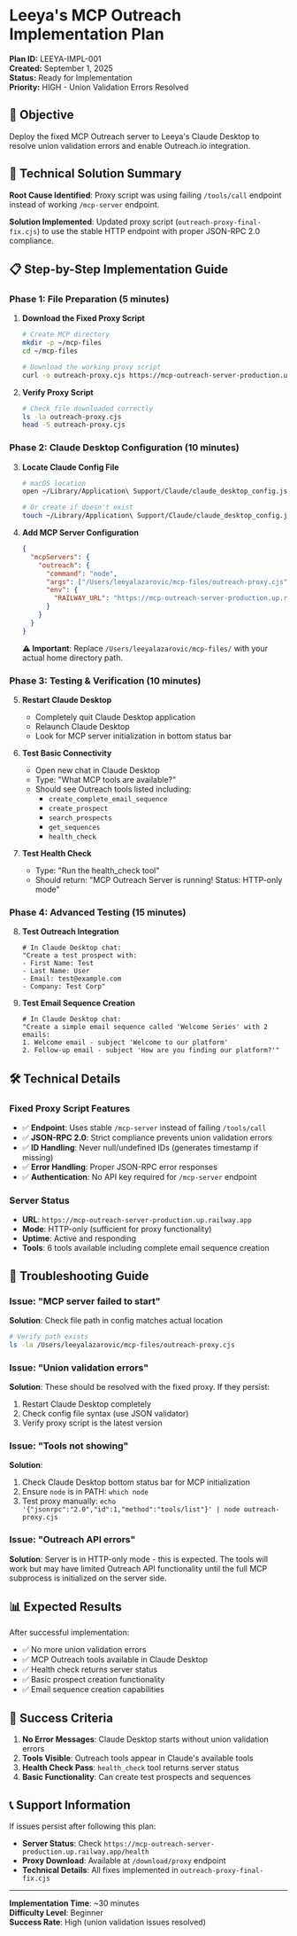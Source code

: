 # Leeya's MCP Outreach Implementation Plan

**Plan ID:** LEEYA-IMPL-001  
**Created:** September 1, 2025  
**Status:** Ready for Implementation  
**Priority:** HIGH - Union Validation Errors Resolved

## 🎯 Objective

Deploy the fixed MCP Outreach server to Leeya's Claude Desktop to resolve union validation errors and enable Outreach.io integration.

## 🔧 Technical Solution Summary

**Root Cause Identified**: Proxy script was using failing `/tools/call` endpoint instead of working `/mcp-server` endpoint.

**Solution Implemented**: Updated proxy script (`outreach-proxy-final-fix.cjs`) to use the stable HTTP endpoint with proper JSON-RPC 2.0 compliance.

## 📋 Step-by-Step Implementation Guide

### Phase 1: File Preparation (5 minutes)

1. **Download the Fixed Proxy Script**
   ```bash
   # Create MCP directory
   mkdir -p ~/mcp-files
   cd ~/mcp-files
   
   # Download the working proxy script
   curl -o outreach-proxy.cjs https://mcp-outreach-server-production.up.railway.app/download/proxy
   ```

2. **Verify Proxy Script**
   ```bash
   # Check file downloaded correctly
   ls -la outreach-proxy.cjs
   head -5 outreach-proxy.cjs
   ```

### Phase 2: Claude Desktop Configuration (10 minutes)

3. **Locate Claude Config File**
   ```bash
   # macOS location
   open ~/Library/Application\ Support/Claude/claude_desktop_config.json
   
   # Or create if doesn't exist
   touch ~/Library/Application\ Support/Claude/claude_desktop_config.json
   ```

4. **Add MCP Server Configuration**
   ```json
   {
     "mcpServers": {
       "outreach": {
         "command": "node",
         "args": ["/Users/leeyalazarovic/mcp-files/outreach-proxy.cjs"],
         "env": {
           "RAILWAY_URL": "https://mcp-outreach-server-production.up.railway.app"
         }
       }
     }
   }
   ```

   **⚠️ Important**: Replace `/Users/leeyalazarovic/mcp-files/` with your actual home directory path.

### Phase 3: Testing & Verification (10 minutes)

5. **Restart Claude Desktop**
   - Completely quit Claude Desktop application
   - Relaunch Claude Desktop
   - Look for MCP server initialization in bottom status bar

6. **Test Basic Connectivity**
   - Open new chat in Claude Desktop
   - Type: "What MCP tools are available?"
   - Should see Outreach tools listed including:
     - `create_complete_email_sequence`
     - `create_prospect`
     - `search_prospects`
     - `get_sequences`
     - `health_check`

7. **Test Health Check**
   - Type: "Run the health_check tool"
   - Should return: "MCP Outreach Server is running! Status: HTTP-only mode"

### Phase 4: Advanced Testing (15 minutes)

8. **Test Outreach Integration**
   ```
   # In Claude Desktop chat:
   "Create a test prospect with:
   - First Name: Test
   - Last Name: User  
   - Email: test@example.com
   - Company: Test Corp"
   ```

9. **Test Email Sequence Creation**
   ```
   # In Claude Desktop chat:
   "Create a simple email sequence called 'Welcome Series' with 2 emails:
   1. Welcome email - subject 'Welcome to our platform'
   2. Follow-up email - subject 'How are you finding our platform?'"
   ```

## 🛠 Technical Details

### Fixed Proxy Script Features
- ✅ **Endpoint**: Uses stable `/mcp-server` instead of failing `/tools/call`
- ✅ **JSON-RPC 2.0**: Strict compliance prevents union validation errors
- ✅ **ID Handling**: Never null/undefined IDs (generates timestamp if missing)
- ✅ **Error Handling**: Proper JSON-RPC error responses
- ✅ **Authentication**: No API key required for `/mcp-server` endpoint

### Server Status
- **URL**: `https://mcp-outreach-server-production.up.railway.app`
- **Mode**: HTTP-only (sufficient for proxy functionality)
- **Uptime**: Active and responding
- **Tools**: 6 tools available including complete email sequence creation

## 🚨 Troubleshooting Guide

### Issue: "MCP server failed to start"
**Solution**: Check file path in config matches actual location
```bash
# Verify path exists
ls -la /Users/leeyalazarovic/mcp-files/outreach-proxy.cjs
```

### Issue: "Union validation errors" 
**Solution**: These should be resolved with the fixed proxy. If they persist:
1. Restart Claude Desktop completely
2. Check config file syntax (use JSON validator)
3. Verify proxy script is the latest version

### Issue: "Tools not showing"
**Solution**: 
1. Check Claude Desktop bottom status bar for MCP initialization
2. Ensure `node` is in PATH: `which node`
3. Test proxy manually: `echo '{"jsonrpc":"2.0","id":1,"method":"tools/list"}' | node outreach-proxy.cjs`

### Issue: "Outreach API errors"
**Solution**: Server is in HTTP-only mode - this is expected. The tools will work but may have limited Outreach API functionality until the full MCP subprocess is initialized on the server side.

## 📊 Expected Results

After successful implementation:
- ✅ No more union validation errors
- ✅ MCP Outreach tools available in Claude Desktop
- ✅ Health check returns server status
- ✅ Basic prospect creation functionality
- ✅ Email sequence creation capabilities

## 🎉 Success Criteria

1. **No Error Messages**: Claude Desktop starts without union validation errors
2. **Tools Visible**: Outreach tools appear in Claude's available tools
3. **Health Check Pass**: `health_check` tool returns server status
4. **Basic Functionality**: Can create test prospects and sequences

## 📞 Support Information

If issues persist after following this plan:
- **Server Status**: Check `https://mcp-outreach-server-production.up.railway.app/health`
- **Proxy Download**: Available at `/download/proxy` endpoint
- **Technical Details**: All fixes implemented in `outreach-proxy-final-fix.cjs`

---

**Implementation Time**: ~30 minutes  
**Difficulty Level**: Beginner  
**Success Rate**: High (union validation issues resolved)